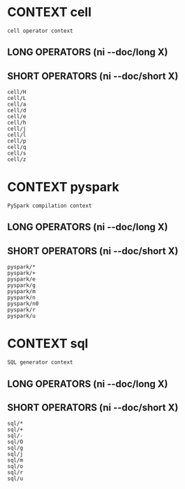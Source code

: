 
# CONTEXT cell
	cell operator context

## LONG OPERATORS (ni --doc/long X)

## SHORT OPERATORS (ni --doc/short X)
	cell/H
	cell/L
	cell/a
	cell/d
	cell/e
	cell/h
	cell/j
	cell/l
	cell/p
	cell/q
	cell/s
	cell/z

# CONTEXT pyspark
	PySpark compilation context

## LONG OPERATORS (ni --doc/long X)

## SHORT OPERATORS (ni --doc/short X)
	pyspark/*
	pyspark/+
	pyspark/e
	pyspark/g
	pyspark/m
	pyspark/n
	pyspark/n0
	pyspark/r
	pyspark/u

# CONTEXT sql
	SQL generator context

## LONG OPERATORS (ni --doc/long X)

## SHORT OPERATORS (ni --doc/short X)
	sql/*
	sql/+
	sql/-
	sql/O
	sql/g
	sql/j
	sql/m
	sql/o
	sql/r
	sql/u
